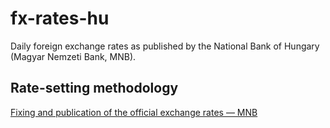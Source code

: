 # fx-rates-hu

Daily foreign exchange rates as published by the National Bank of Hungary (Magyar Nemzeti Bank, MNB).

## Rate-setting methodology

[Fixing and publication of the official exchange rates — MNB](https://www.mnb.hu/en/statistics/statistical-data-and-information/statistical-time-series/exchange-rates/fixing-and-publication-of-the-official-exchange-rates)
